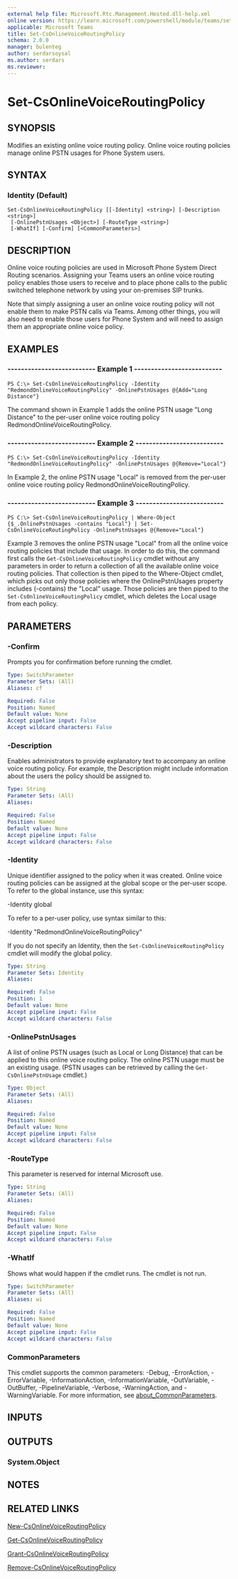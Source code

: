 ```yaml
---
external help file: Microsoft.Rtc.Management.Hosted.dll-help.xml
online version: https://learn.microsoft.com/powershell/module/teams/set-csonlinevoiceroutingpolicy
applicable: Microsoft Teams
title: Set-CsOnlineVoiceRoutingPolicy
schema: 2.0.0
manager: bulenteg
author: serdarsoysal
ms.author: serdars
ms.reviewer:
---
```


# Set-CsOnlineVoiceRoutingPolicy

## SYNOPSIS
Modifies an existing online voice routing policy. Online voice routing policies manage online PSTN usages for Phone System users.

## SYNTAX

### Identity (Default)
```
Set-CsOnlineVoiceRoutingPolicy [[-Identity] <string>] [-Description <string>]
 [-OnlinePstnUsages <Object>] [-RouteType <string>]
 [-WhatIf] [-Confirm] [<CommonParameters>]
```

## DESCRIPTION
Online voice routing policies are used in Microsoft Phone System Direct Routing scenarios. Assigning your Teams users an online voice routing policy enables those users to receive and to place phone calls to the public switched telephone network by using your on-premises SIP trunks.

Note that simply assigning a user an online voice routing policy will not enable them to make PSTN calls via Teams. Among other things, you will also need to enable those users for Phone System and will need to assign them an appropriate online voice policy.

## EXAMPLES

### -------------------------- Example 1 --------------------------
```
PS C:\> Set-CsOnlineVoiceRoutingPolicy -Identity "RedmondOnlineVoiceRoutingPolicy" -OnlinePstnUsages @{Add="Long Distance"}
```

The command shown in Example 1 adds the online PSTN usage "Long Distance" to the per-user online voice routing policy RedmondOnlineVoiceRoutingPolicy.

### -------------------------- Example 2 --------------------------
```
PS C:\> Set-CsOnlineVoiceRoutingPolicy -Identity "RedmondOnlineVoiceRoutingPolicy" -OnlinePstnUsages @{Remove="Local"}
```

In Example 2, the online PSTN usage "Local" is removed from the per-user online voice routing policy RedmondOnlineVoiceRoutingPolicy.

### -------------------------- Example 3 --------------------------
```
PS C:\> Set-CsOnlineVoiceRoutingPolicy | Where-Object {$_.OnlinePstnUsages -contains "Local"} | Set-CsOnlineVoiceRoutingPolicy -OnlinePstnUsages @{Remove="Local"}
```

Example 3 removes the online PSTN usage "Local" from all the online voice routing policies that include that usage. In order to do this, the command first calls the `Get-CsOnlineVoiceRoutingPolicy` cmdlet without any parameters in order to return a collection of all the available online voice routing policies. That collection is then piped to the Where-Object cmdlet, which picks out only those policies where the OnlinePstnUsages property includes (-contains) the "Local" usage. Those policies are then piped to the `Set-CsOnlineVoiceRoutingPolicy` cmdlet, which deletes the Local usage from each policy.

## PARAMETERS

### -Confirm
Prompts you for confirmation before running the cmdlet.

```yaml
Type: SwitchParameter
Parameter Sets: (All)
Aliases: cf

Required: False
Position: Named
Default value: None
Accept pipeline input: False
Accept wildcard characters: False
```

### -Description
Enables administrators to provide explanatory text to accompany an online voice routing policy. For example, the Description might include information about the users the policy should be assigned to.

```yaml
Type: String
Parameter Sets: (All)
Aliases:

Required: False
Position: Named
Default value: None
Accept pipeline input: False
Accept wildcard characters: False
```

### -Identity
Unique identifier assigned to the policy when it was created. Online voice routing policies can be assigned at the global scope or the per-user scope. To refer to the global instance, use this syntax:

-Identity global

To refer to a per-user policy, use syntax similar to this:

-Identity "RedmondOnlineVoiceRoutingPolicy"

If you do not specify an Identity, then the `Set-CsOnlineVoiceRoutingPolicy` cmdlet will modify the global policy.

```yaml
Type: String
Parameter Sets: Identity
Aliases:

Required: False
Position: 1
Default value: None
Accept pipeline input: False
Accept wildcard characters: False
```

### -OnlinePstnUsages
A list of online PSTN usages (such as Local or Long Distance) that can be applied to this online voice routing policy. The online PSTN usage must be an existing usage. (PSTN usages can be retrieved by calling the `Get-CsOnlinePstnUsage` cmdlet.)

```yaml
Type: Object
Parameter Sets: (All)
Aliases:

Required: False
Position: Named
Default value: None
Accept pipeline input: False
Accept wildcard characters: False
```

### -RouteType
This parameter is reserved for internal Microsoft use.

```yaml
Type: String
Parameter Sets: (All)
Aliases:

Required: False
Position: Named
Default value: None
Accept pipeline input: False
Accept wildcard characters: False
```

### -WhatIf
Shows what would happen if the cmdlet runs.
The cmdlet is not run.

```yaml
Type: SwitchParameter
Parameter Sets: (All)
Aliases: wi

Required: False
Position: Named
Default value: None
Accept pipeline input: False
Accept wildcard characters: False
```

### CommonParameters
This cmdlet supports the common parameters: -Debug, -ErrorAction, -ErrorVariable, -InformationAction, -InformationVariable, -OutVariable, -OutBuffer, -PipelineVariable, -Verbose, -WarningAction, and -WarningVariable. For more information, see [about_CommonParameters](https://go.microsoft.com/fwlink/?LinkID=113216).

## INPUTS

## OUTPUTS

### System.Object

## NOTES

## RELATED LINKS
[New-CsOnlineVoiceRoutingPolicy](https://learn.microsoft.com/powershell/module/teams/new-csonlinevoiceroutingpolicy)

[Get-CsOnlineVoiceRoutingPolicy](https://learn.microsoft.com/powershell/module/teams/get-csonlinevoiceroutingpolicy)

[Grant-CsOnlineVoiceRoutingPolicy](https://learn.microsoft.com/powershell/module/teams/grant-csonlinevoiceroutingpolicy)

[Remove-CsOnlineVoiceRoutingPolicy](https://learn.microsoft.com/powershell/module/teams/remove-csonlinevoiceroutingpolicy)

